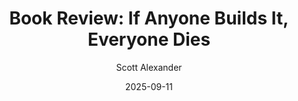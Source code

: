 ---
layout: podcast
title: "Book Review: If Anyone Builds It, Everyone Dies"
author: Scott Alexander
description: https://www.astralcodexten.com/p/book-review-if-anyone-builds-it-everyone
date: 2025-09-11
length: 9348995
duration: 2337
guid: book-review-if-anyone-builds-it-everyone
---